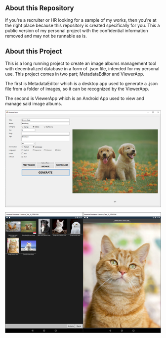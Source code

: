 ## About this Repository

If you're a recruiter or HR looking for a sample of my works, then you're at the right place because this repository is created specifically for you. This a public version of my personal project with the confidential information removed and may not be runnable as is.

## About this Project
This is a long running project to create an image albums management tool with decentralized database in a form of .json file, intended for my personal use. This project comes in two part; MetadataEditor and ViewerApp.

The first is MetadataEditor which is a desktop app used to generate a .json file from a folder of images, so it can be recognized by the ViewerApp.

The second is ViewerApp which is an Android App used to view and manage said image albums.

![MetadataEditor](https://github.com/fakewars/Public-ImageViewerApp/blob/master/_screenshot/me.PNG)

![ViewerApp](https://github.com/fakewars/Public-ImageViewerApp/blob/master/_screenshot/vamerged.PNG)
